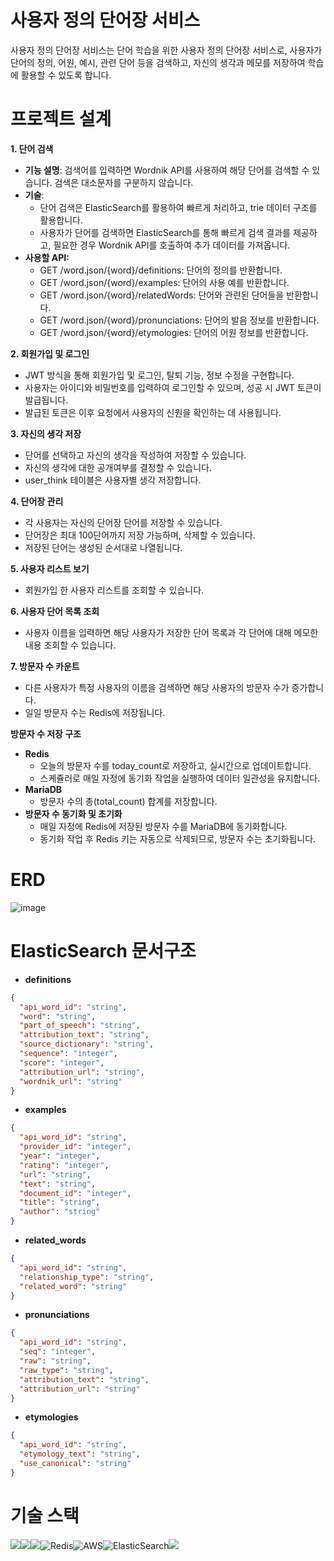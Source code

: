 # 사용자 정의 단어장 서비스
사용자 정의 단어장 서비스는 단어 학습을 위한 사용자 정의 단어장 서비스로, 사용자가 단어의 정의, 어원, 예시, 관련 단어 등을 검색하고, 자신의 생각과 메모를 저장하여 학습에 활용할 수 있도록 합니다.

# 프로젝트 설계

**1. 단어 검색**
- **기능 설명**: 검색어를 입력하면 Wordnik API를 사용하여 해당 단어를 검색할 수 있습니다. 검색은 대소문자를 구분하지 않습니다.
- **기술**:
  - 단어 검색은 ElasticSearch를 활용하여 빠르게 처리하고, trie 데이터 구조를 활용합니다.
  - 사용자가 단어를 검색하면 ElasticSearch를 통해 빠르게 검색 결과를 제공하고, 필요한 경우 Wordnik API를 호출하여 추가 데이터를 가져옵니다.
- **사용할 API:**
  - GET /word.json/{word}/definitions: 단어의 정의를 반환합니다.
  - GET /word.json/{word}/examples: 단어의 사용 예를 반환합니다.
  - GET /word.json/{word}/relatedWords: 단어와 관련된 단어들을 반환합니다.
  - GET /word.json/{word}/pronunciations: 단어의 발음 정보를 반환합니다.
  - GET /word.json/{word}/etymologies: 단어의 어원 정보를 반환합니다.

**2. 회원가입 및 로그인**
- JWT 방식을 통해 회원가입 및 로그인, 탈퇴 기능, 정보 수정을 구현합니다.
- 사용자는 아이디와 비밀번호를 입력하여 로그인할 수 있으며, 성공 시 JWT 토큰이 발급됩니다.
- 발급된 토큰은 이후 요청에서 사용자의 신원을 확인하는 데 사용됩니다.

**3. 자신의 생각 저장**
- 단어를 선택하고 자신의 생각을 작성하여 저장할 수 있습니다.
- 자신의 생각에 대한 공개여부를 결정할 수 있습니다.
- user_think 테이블은 사용자별 생각 저장합니다.
  
**4. 단어장 관리**
- 각 사용자는 자신의 단어장 단어를 저장할 수 있습니다.
- 단어장은 최대 100단어까지 저장 가능하며, 삭제할 수 있습니다.
- 저장된 단어는 생성된 순서대로 나열됩니다.
     
**5. 사용자 리스트 보기**
- 회원가입 한 사용자 리스트를 조회할 수 있습니다.
     
**6. 사용자 단어 목록 조회**
- 사용자 이름을 입력하면 해당 사용자가 저장한 단어 목록과 각 단어에 대해 메모한 내용 조회할 수 있습니다.

**7. 방문자 수 카운트**
   - 다른 사용자가 특정 사용자의 이름을 검색하면 해당 사용자의 방문자 수가 증가합니다.
   - 일일 방문자 수는 Redis에 저장됩니다.

**방문자 수 저장 구조**
- **Redis**
  - 오늘의 방문자 수를 today_count로 저장하고, 실시간으로 업데이트합니다.
  - 스케쥴러로 매일 자정에 동기화 작업을 실행하여 데이터 일관성을 유지합니다.
- **MariaDB**
  - 방문자 수의 총(total_count) 합계를 저장합니다.
- **방문자 수 동기화 및 초기화**
  - 매일 자정에 Redis에 저장된 방문자 수를 MariaDB에 동기화합니다.
  - 동기화 작업 후 Redis 키는 자동으로 삭제되므로, 방문자 수는 초기화됩니다.

# ERD
![image](https://github.com/user-attachments/assets/d272a432-f4a6-4f8b-8e6e-d6dd17b198aa)





# ElasticSearch 문서구조

- **definitions**
```json
{
  "api_word_id": "string",
  "word": "string",
  "part_of_speech": "string",
  "attribution_text": "string",
  "source_dictionary": "string",
  "sequence": "integer",
  "score": "integer",
  "attribution_url": "string",
  "wordnik_url": "string"
}
```
- **examples**
```json
{
  "api_word_id": "string",
  "provider_id": "integer",
  "year": "integer",
  "rating": "integer",
  "url": "string",
  "text": "string",
  "document_id": "integer",
  "title": "string",
  "author": "string"
}
```
- **related_words**
```json
{
  "api_word_id": "string",
  "relationship_type": "string",
  "related_word": "string"
}
```
- **pronunciations**
```json
{
  "api_word_id": "string",
  "seq": "integer",
  "raw": "string",
  "raw_type": "string",
  "attribution_text": "string",
  "attribution_url": "string"
}
```
- **etymologies**
```json
{
  "api_word_id": "string",
  "etymology_text": "string",
  "use_canonical": "string"
}
```
# 기술 스택
<img src="https://img.shields.io/badge/java-007396?style=for-the-badge&logo=java&logoColor=white"><img src="https://img.shields.io/badge/spring-6DB33F?style=for-the-badge&logo=spring&logoColor=white"><img src="https://img.shields.io/badge/mariaDB-003545?style=for-the-badge&logo=mariaDB&logoColor=white">![Redis](https://img.shields.io/badge/redis-%23DD0031.svg?style=for-the-badge&logo=redis&logoColor=white)![AWS](https://img.shields.io/badge/AWS-%23FF9900.svg?style=for-the-badge&logo=amazon-aws&logoColor=white)![ElasticSearch](https://img.shields.io/badge/-ElasticSearch-005571?style=for-the-badge&logo=elasticsearch)<img src="https://img.shields.io/badge/Wordnik-0066FF?style=for-the-badge&logo=wordnik&logoColor=white">
